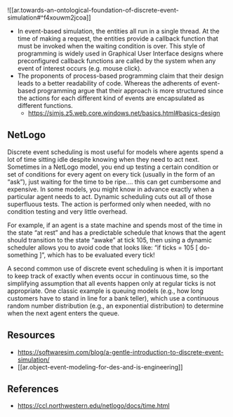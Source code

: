 
![[ar.towards-an-ontological-foundation-of-discrete-event-simulation#^f4xouwm2jcoa]]

- In event-based simulation, the entities all run in a single thread. At the time of making a request, the entities provide a callback function that must be invoked when the waiting condition is over. This style of programming is widely used in Graphical User Interface designs where preconfigured callback functions are called by the system when any event of interest occurs (e.g. mouse click).
- The proponents of process-based programming claim that their design leads to a better readability of code. Whereas the adherents of event-based programming argue that their approach is more structured since the actions for each different kind of events are encapsulated as different functions.
  - https://simjs.z5.web.core.windows.net/basics.html#basics-design

## NetLogo

Discrete event scheduling is most useful for models where agents spend a lot of time sitting idle despite knowing when they need to act next. Sometimes in a NetLogo model, you end up testing a certain condition or set of conditions for every agent on every tick (usually in the form of an “ask”), just waiting for the time to be ripe…. this can get cumbersome and expensive. In some models, you might know in advance exactly when a particular agent needs to act. Dynamic scheduling cuts out all of those superfluous tests. The action is performed only when needed, with no condition testing and very little overhead.

For example, if an agent is a state machine and spends most of the time in the state “at rest” and has a predictable schedule that knows that the agent should transition to the state “awake” at tick 105, then using a dynamic scheduler allows you to avoid code that looks like: “if ticks = 105 [ do-something ]”, which has to be evaluated every tick!

A second common use of discrete event scheduling is when it is important to keep track of exactly when events occur in continuous time, so the simplifying assumption that all events happen only at regular ticks is not appropriate. One classic example is queuing models (e.g., how long customers have to stand in line for a bank teller), which use a continuous random number distribution (e.g., an exponential distribution) to determine when the next agent enters the queue.



## Resources

- https://softwaresim.com/blog/a-gentle-introduction-to-discrete-event-simulation/
- [[ar.object-event-modeling-for-des-and-is-engineering]]

## References

- https://ccl.northwestern.edu/netlogo/docs/time.html